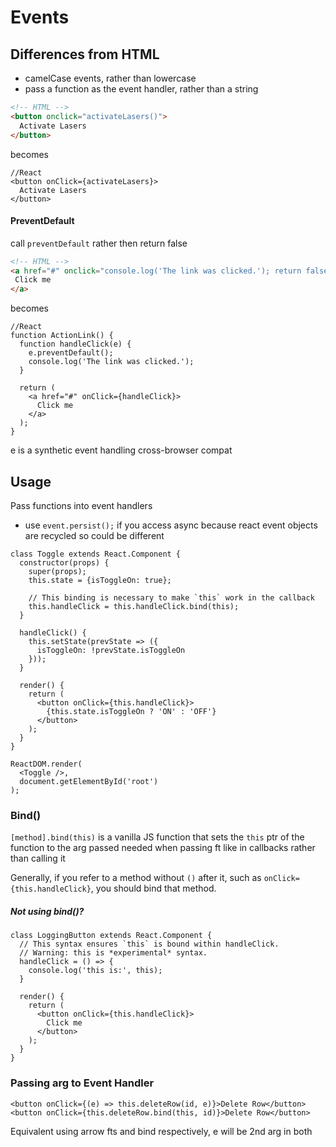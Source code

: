 # Events

## Differences from HTML

- camelCase events, rather than lowercase 
- pass a function as the event handler, rather than a string 

```html
<!-- HTML -->
<button onclick="activateLasers()">
  Activate Lasers
</button>
```

becomes

```react
//React
<button onClick={activateLasers}>
  Activate Lasers
</button>
```

#### PreventDefault

call `preventDefault` rather then return false

 ```HTML
<!-- HTML -->
<a href="#" onclick="console.log('The link was clicked.'); return false">
  Click me
</a>
 ```

becomes

```react
//React
function ActionLink() {
  function handleClick(e) {
    e.preventDefault();
    console.log('The link was clicked.');
  }

  return (
    <a href="#" onClick={handleClick}>
      Click me
    </a>
  );
}
```

e is a synthetic event handling cross-browser compat

## Usage

Pass functions into event handlers

- use `event.persist();` if you access async because react event objects are recycled so could be different

```react
class Toggle extends React.Component {
  constructor(props) {
    super(props);
    this.state = {isToggleOn: true};

    // This binding is necessary to make `this` work in the callback
    this.handleClick = this.handleClick.bind(this);
  }

  handleClick() {
    this.setState(prevState => ({
      isToggleOn: !prevState.isToggleOn
    }));
  }

  render() {
    return (
      <button onClick={this.handleClick}>
        {this.state.isToggleOn ? 'ON' : 'OFF'}
      </button>
    );
  }
}

ReactDOM.render(
  <Toggle />,
  document.getElementById('root')
);
```

### Bind()

`[method].bind(this)`  is a vanilla JS function that sets the `this` ptr of the function to the arg passed needed when passing ft like in callbacks rather than calling it

Generally, if you refer to a method without `()` after it, such as `onClick={this.handleClick}`, you should bind that method.

##### Not using bind()?

```react
class LoggingButton extends React.Component {
  // This syntax ensures `this` is bound within handleClick.
  // Warning: this is *experimental* syntax.
  handleClick = () => {
    console.log('this is:', this);
  }

  render() {
    return (
      <button onClick={this.handleClick}>
        Click me
      </button>
    );
  }
}
```

### Passing arg to Event Handler

```react
<button onClick={(e) => this.deleteRow(id, e)}>Delete Row</button>
<button onClick={this.deleteRow.bind(this, id)}>Delete Row</button>
```

Equivalent using arrow fts and bind respectively, e will be 2nd arg in both